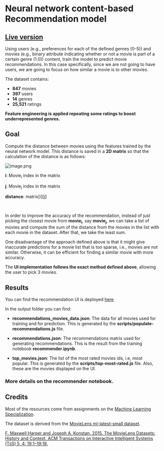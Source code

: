 # Neural network content-based Recommendation model 

## <a href="https://movies-recommender-tau.vercel.app/" target="_blank">Live version</a>

Using users (e.g., preferences for each of the defined genres (0-5)) and movies (e.g., binary attribute indicating whether or not a movie is part of a certain genre (1.0)) content, train the model to predict movie recommendations. In this case specifically, since we are not going to have users, we are going to focus on how similar a movie is to other movies.

The dataset contains: 
- **847** movies
- **397** users
- **14** genres
- **25,521** ratings

**Feature engineering is applied repeating some ratings to boost underrepresented genres.**

## Goal

Compute the distance between movies using the features trained by the neural network model. This distance is saved in a **2D matrix** so that the calculation of the distance is as follows: 

![image.png](attachment:46cae977-492b-4161-a9c4-99b36f98b48a.png)

**i**: Movie<sub>i</sub> index in the matrix

**j**: Movie<sub>j</sub> index in the matrix 

**distance**: matrix[i][j]

<br/>

In order to improve the accuracy of the recommendation, instead of just picking the closest movie from **movie<sub>i</sub>**, say **movie<sub>j</sub>**, we can take a list of movies and compute the sum of the distance from the movies in the list with each movie in the dataset. After that, we take the least sum.

One disadvantage of the approach defined above is that it might give inaccurate predictions for a movie list that is too sparse, i.e., movies are not similar. Otherwise, it can be efficient for finding a similar movie with more accuracy.

The **UI implementation follows the exact method defined above**, allowing the user to pick 3 movies. 

## Results

You can find the recommendation UI is deployed <a href="https://movies-recommender-tau.vercel.app/" target="_blank">here</a>

In the output folder you can find:

- **recommendations_movies_data.json**: The data for all movies used for training and for prediction. This is generated by the **scripts/populate-recommendations.js** file.

- **recommendations.json**: The recommendations matrix used for generating recommendations. This is the result from the training notebook **recommender.ipynb**.

- **top_movies.json**: The list of the most rated movies ids, i.e, most popular. This is generated by the **scripts/top-most-rated.js** file. Also, these are the movies displayed on the UI.


### **More details on the recommender notebook**.

## Credits

Most of the resources come from assignments on the [Machine Learning Specialization](https://www.coursera.org/learn/machine-learning/home/welcome).

The dataset is derived from the [MovieLens ml-latest-small dataset](https://grouplens.org/datasets/movielens/latest/).

[F. Maxwell Harper and Joseph A. Konstan. 2015. The MovieLens Datasets: History and Context. ACM Transactions on Interactive Intelligent Systems (TiiS) 5, 4: 19:1–19:19.](https://doi.org/10.1145/2827872)
